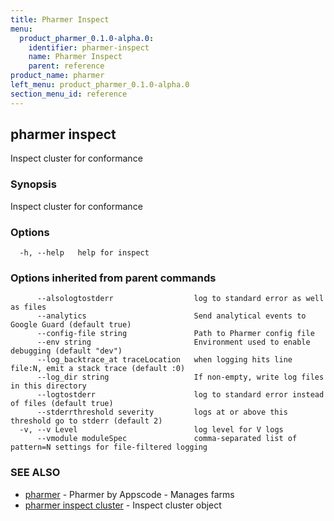 ```yaml
---
title: Pharmer Inspect
menu:
  product_pharmer_0.1.0-alpha.0:
    identifier: pharmer-inspect
    name: Pharmer Inspect
    parent: reference
product_name: pharmer
left_menu: product_pharmer_0.1.0-alpha.0
section_menu_id: reference
---
```

## pharmer inspect

Inspect cluster for conformance

### Synopsis


Inspect cluster for conformance

### Options

```
  -h, --help   help for inspect
```

### Options inherited from parent commands

```
      --alsologtostderr                  log to standard error as well as files
      --analytics                        Send analytical events to Google Guard (default true)
      --config-file string               Path to Pharmer config file
      --env string                       Environment used to enable debugging (default "dev")
      --log_backtrace_at traceLocation   when logging hits line file:N, emit a stack trace (default :0)
      --log_dir string                   If non-empty, write log files in this directory
      --logtostderr                      log to standard error instead of files (default true)
      --stderrthreshold severity         logs at or above this threshold go to stderr (default 2)
  -v, --v Level                          log level for V logs
      --vmodule moduleSpec               comma-separated list of pattern=N settings for file-filtered logging
```

### SEE ALSO
* [pharmer](/docs/reference/pharmer.md)	 - Pharmer by Appscode - Manages farms
* [pharmer inspect cluster](/docs/reference/pharmer_inspect_cluster.md)	 - Inspect cluster object

